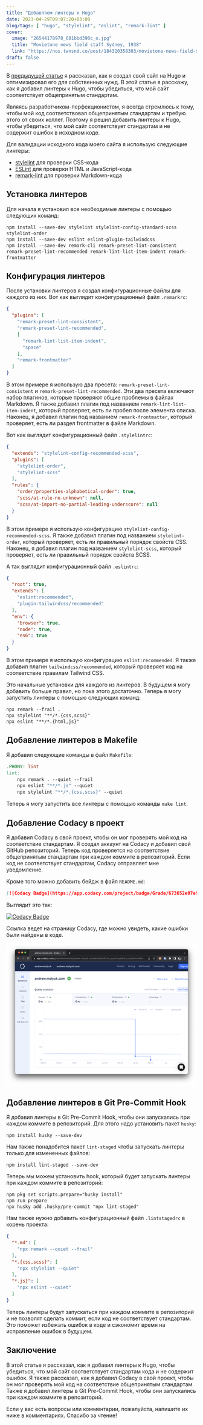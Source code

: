 ```yaml
---
title: "Добавляем линтеры к Hugo"
date: 2023-04-29T09:07:20+03:00
blog/tags: [ "hugo", "stylelint", "eslint", "remark-lint" ]
cover:
  image: "26544178978_681bbd390c_o.jpg"
  title: "Movietone news field staff Sydney, 1938"
  link: "https://nos.twnsnd.co/post/184320358303/movietone-news-field-staff-sydney-1938"
draft: false
---
```


В [предыдущей статье](/blog/howto-create-hugo-website/) я рассказал, как я создал свой сайт на Hugo и оптимизировал его
для собственных нужд. В этой статье я расскажу, как я добавил линтеры к Hugo, чтобы убедиться, что мой сайт
соответствует общепринятым стандартам.

Являясь разработчиком-перфекционистом, я всегда стремлюсь к тому, чтобы мой код соответствовал общепринятым стандартам и
требую этого от своих коллег. Поэтому я решил добавить линтеры к Hugo, чтобы убедиться, что мой сайт соответствует
стандартам и не содержит ошибок в исходном коде.

<!--more-->

Для валидации исходного кода моего сайта я использую следующие линтеры:

- [stylelint](https://stylelint.io/) для проверки CSS-кода
- [ESLint](https://eslint.org/) для проверки HTML и JavaScript-кода
- [remark-lint](https://github.com/remarkjs/remark-lint) для проверки Markdown-кода

## Установка линтеров

Для начала я установил все необходимые линтеры с помощью следующих команд:

```shell
npm install --save-dev stylelint stylelint-config-standard-scss stylelint-order
npm install --save-dev eslint eslint-plugin-tailwindcss
npm install --save-dev remark-cli remark-preset-lint-consistent remark-preset-lint-recommended remark-lint-list-item-indent remark-frontmatter
```

## Конфигурация линтеров

После установки линтеров я создал конфигурационные файлы для каждого из них. Вот как выглядит конфигурационный
файл `.remarkrc`:

```json
{
  "plugins": [
    "remark-preset-lint-consistent",
    "remark-preset-lint-recommended",
    [
      "remark-lint-list-item-indent",
      "space"
    ],
    "remark-frontmatter"
  ]
}
```

В этом примере я использую два пресета: `remark-preset-lint-consistent` и `remark-preset-lint-recommended`. Эти два
пресета включают набор плагинов, которые проверяют общие проблемы в файлах Markdown. Я также добавил плагин под
названием `remark-lint-list-item-indent`, который проверяет, есть ли пробел после элемента списка. Наконец, я добавил
плагин под названием `remark-frontmatter`, который проверяет, есть ли раздел frontmatter в файле Markdown.

Вот как выглядит конфигурационный файл `.stylelintrc`:

```json
{
  "extends": "stylelint-config-recommended-scss",
  "plugins": [
    "stylelint-order",
    "stylelint-scss"
  ],
  "rules": {
    "order/properties-alphabetical-order": true,
    "scss/at-rule-no-unknown": null,
    "scss/at-import-no-partial-leading-underscore": null
  }
}
```

В этом примере я использую конфигурацию `stylelint-config-recommended-scss`. Я также добавил плагин под
названием `stylelint-order`, который проверяет, есть ли правильный порядок свойств CSS. Наконец, я добавил плагин под
названием `stylelint-scss`, который проверяет, есть ли правильный порядок свойств SCSS.

А так выглядит конфигурационный файл `.eslintrc`:

```json
{
  "root": true,
  "extends": [
    "eslint:recommended",
    "plugin:tailwindcss/recommended"
  ],
  "env": {
    "browser": true,
    "node": true,
    "es6": true
  }
}
```

В этом примере я использую конфигурацию `eslint:recommended`. Я также добавил плагин `tailwindcss/recommended`, который
проверяет код на соответствие правилам Tailwind CSS.

Это начальные установки для каждого из линтеров. В будущем я могу добавить больше правил, но пока этого достаточно.
Теперь я могу запустить линтеры с помощью следующих команд:

```shell
npx remark --frail .
npx stylelint "**/*.{css,scss}"
npx eslint "**/*.{html,js}"
```

## Добавление линтеров в Makefile

Я добавил следующие команды в файл `Makefile`:

```makefile
.PHONY: lint
lint:
	npx remark . --quiet --frail
	npx eslint "**/*.js" --quiet
	npx stylelint "**/*.{css,scss}" --quiet
```

Теперь я могу запустить все линтеры с помощью команды `make lint`.

## Добавление Codacy в проект

Я добавил Codacy в свой проект, чтобы он мог проверять мой код на соответствие стандартам. Я создал аккаунт на Codacy и
добавил свой GitHub репозиторий. Теперь код проверяется на соответствие общепринятым стандартам при каждом коммите в
репозиторий. Если код не соответствует стандартам, Codacy отправляет мне уведомление.

Кроме того можно добавить бейдж в файл `README.md`:

```markdown
[![Codacy Badge](https://app.codacy.com/project/badge/Grade/673652e07e9742fdbaaaff3f1452c9e1)](https://app.codacy.com/gh/andrewmolyuk/andrew.molyuk.com/dashboard?utm_source=gh&utm_medium=referral&utm_content=&utm_campaign=Badge_grade)
```

Выглядит это так:

[![Codacy Badge](https://app.codacy.com/project/badge/Grade/673652e07e9742fdbaaaff3f1452c9e1)](https://app.codacy.com/gh/andrewmolyuk/andrew.molyuk.com/dashboard?utm_source=gh&utm_medium=referral&utm_content=&utm_campaign=Badge_grade)

Ссылка ведет на страницу Codacy, где можно увидеть, какие ошибки были найдены в коде.

![codacy.png](codacy.png)

## Добавление линтеров в Git Pre-Commit Hook

Я добавил линтеры в Git Pre-Commit Hook, чтобы они запускались при каждом коммите в репозиторий. Для этого надо
установить пакет `husky`:

```shell
npm install husky --save-dev
```

Нам также понадобится пакет `lint-staged` чтобы запускать линтеры только для измененных файлов:

```shell
npm install lint-staged --save-dev
```

Теперь мы можем установить hook, который будет запускать линтеры при каждом коммите в репозиторий:

```shell
npm pkg set scripts.prepare="husky install"
npm run prepare
npx husky add .husky/pre-commit "npx lint-staged"
```

Нам также нужно добавить конфигурационный файл `.lintstagedrc` в корень проекта:

```json
{
  "*.md": [
    "npx remark --quiet --frail"
  ],
  "*.{css,scss}": [
    "npx stylelint --quiet"
  ],
  "*.js}": [
    "npx eslint --quiet"
  ]
}
```

Теперь линтеры будут запускаться при каждом коммите в репозиторий и не позволят сделать коммит, если код не
соответствует стандартам. Это поможет избежать ошибок в коде и сэкономит время на исправление ошибок в будущем.

## Заключение

В этой статье я рассказал, как я добавил линтеры к Hugo, чтобы убедиться, что мой сайт соответствует стандартам кода и
не содержит ошибок. Я также рассказал, как я добавил Codacy в свой проект, чтобы он мог проверять мой код на
соответствие общепринятым стандартам. Также я добавил линтеры в Git Pre-Commit Hook, чтобы они запускались при каждом
коммите в репозиторий.

Если у вас есть вопросы или комментарии, пожалуйста, напишите их ниже в комментариях. Спасибо за чтение!
